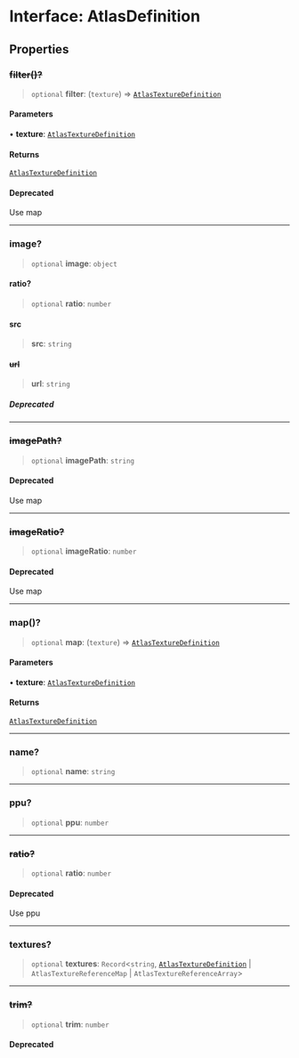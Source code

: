 # Interface: AtlasDefinition

## Properties

### ~~filter()?~~

> `optional` **filter**: (`texture`) => [`AtlasTextureDefinition`](/api/interfaces/AtlasTextureDefinition)

#### Parameters

• **texture**: [`AtlasTextureDefinition`](/api/interfaces/AtlasTextureDefinition)

#### Returns

[`AtlasTextureDefinition`](/api/interfaces/AtlasTextureDefinition)

#### Deprecated

Use map

***

### image?

> `optional` **image**: `object`

#### ratio?

> `optional` **ratio**: `number`

#### src

> **src**: `string`

#### ~~url~~

> **url**: `string`

##### Deprecated

***

### ~~imagePath?~~

> `optional` **imagePath**: `string`

#### Deprecated

Use map

***

### ~~imageRatio?~~

> `optional` **imageRatio**: `number`

#### Deprecated

Use map

***

### map()?

> `optional` **map**: (`texture`) => [`AtlasTextureDefinition`](/api/interfaces/AtlasTextureDefinition)

#### Parameters

• **texture**: [`AtlasTextureDefinition`](/api/interfaces/AtlasTextureDefinition)

#### Returns

[`AtlasTextureDefinition`](/api/interfaces/AtlasTextureDefinition)

***

### name?

> `optional` **name**: `string`

***

### ppu?

> `optional` **ppu**: `number`

***

### ~~ratio?~~

> `optional` **ratio**: `number`

#### Deprecated

Use ppu

***

### textures?

> `optional` **textures**: `Record`\<`string`, [`AtlasTextureDefinition`](/api/interfaces/AtlasTextureDefinition) \| `AtlasTextureReferenceMap` \| `AtlasTextureReferenceArray`\>

***

### ~~trim?~~

> `optional` **trim**: `number`

#### Deprecated
